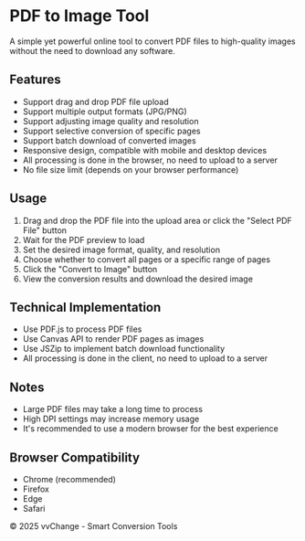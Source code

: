 # PDF to Image Tool

A simple yet powerful online tool to convert PDF files to high-quality images without the need to download any software.

## Features

- Support drag and drop PDF file upload
- Support multiple output formats (JPG/PNG)
- Support adjusting image quality and resolution
- Support selective conversion of specific pages
- Support batch download of converted images
- Responsive design, compatible with mobile and desktop devices
- All processing is done in the browser, no need to upload to a server
- No file size limit (depends on your browser performance)

## Usage

1. Drag and drop the PDF file into the upload area or click the "Select PDF File" button
2. Wait for the PDF preview to load
3. Set the desired image format, quality, and resolution
4. Choose whether to convert all pages or a specific range of pages
5. Click the "Convert to Image" button
6. View the conversion results and download the desired image

## Technical Implementation

- Use PDF.js to process PDF files
- Use Canvas API to render PDF pages as images
- Use JSZip to implement batch download functionality
- All processing is done in the client, no need to upload to a server

## Notes

- Large PDF files may take a long time to process
- High DPI settings may increase memory usage
- It's recommended to use a modern browser for the best experience

## Browser Compatibility

- Chrome (recommended)
- Firefox
- Edge
- Safari

© 2025 vvChange - Smart Conversion Tools 